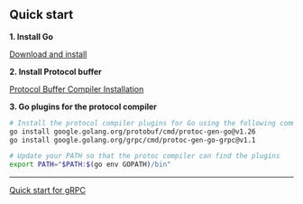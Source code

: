 ## Quick start

**1. Install Go**

[Download and install](https://golang.org/doc/install)

**2. Install Protocol buffer**

[Protocol Buffer Compiler Installation](https://grpc.io/docs/protoc-installation/)

**3. Go plugins for the protocol compiler**

```bash
# Install the protocol compiler plugins for Go using the following commands:
go install google.golang.org/protobuf/cmd/protoc-gen-go@v1.26
go install google.golang.org/grpc/cmd/protoc-gen-go-grpc@v1.1

# Update your PATH so that the protoc compiler can find the plugins
export PATH="$PATH:$(go env GOPATH)/bin"
```


--- 
[Quick start for gRPC](https://grpc.io/docs/languages/go/quickstart/)

